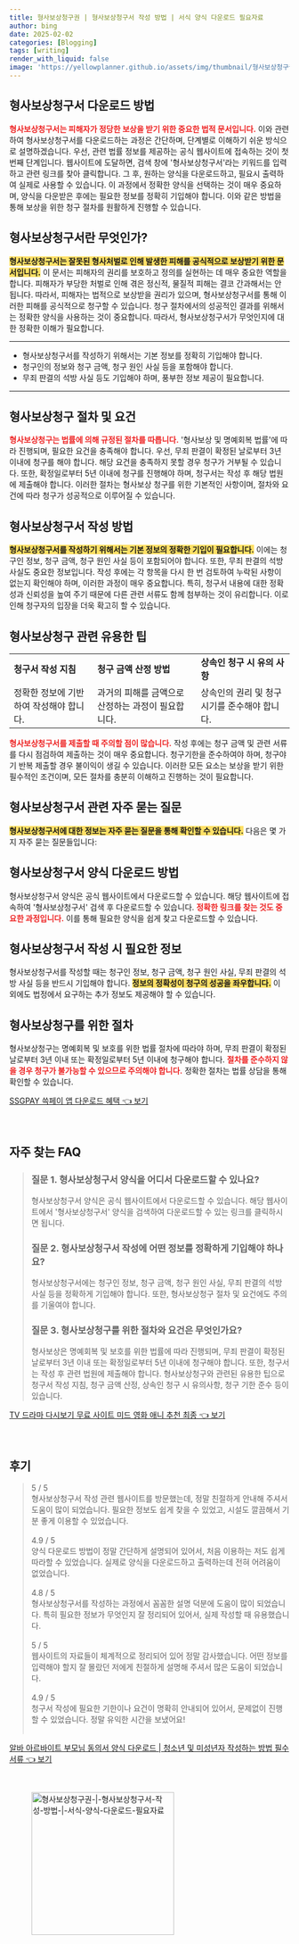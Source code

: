 ```yaml
---
title: 형사보상청구권 | 형사보상청구서 작성 방법 | 서식 양식 다운로드 필요자료
author: bing
date: 2025-02-02
categories: [Blogging]
tags: [writing]
render_with_liquid: false
image: 'https://yellowplanner.github.io/assets/img/thumbnail/형사보상청구권-|-형사보상청구서-작성-방법-|-서식-양식-다운로드-필요자료.webp'
---
```



<h2 id='형사보상청구서_다운로드'>형사보상청구서 다운로드 방법</h2>

<p><b><span style="color: #ee2323;">형사보상청구서는 피해자가 정당한 보상을 받기 위한 중요한 법적 문서입니다.</span></b> 이와 관련하여 형사보상청구서를 다운로드하는 과정은 간단하며, 단계별로 이해하기 쉬운 방식으로 설명하겠습니다. 우선, 관련 법률 정보를 제공하는 공식 웹사이트에 접속하는 것이 첫 번째 단계입니다. 웹사이트에 도달하면, 검색 창에 '형사보상청구서'라는 키워드를 입력하고 관련 링크를 찾아 클릭합니다. 그 후, 원하는 양식을 다운로드하고, 필요시 출력하여 실제로 사용할 수 있습니다. 이 과정에서 정확한 양식을 선택하는 것이 매우 중요하며, 양식을 다운받은 후에는 필요한 정보를 정확히 기입해야 합니다. 이와 같은 방법을 통해 보상을 위한 청구 절차를 원활하게 진행할 수 있습니다.</p>

<h2 id='형사보상청구서란'>형사보상청구서란 무엇인가?</h2>

<p><b><span style="background-color: #ffe066;">형사보상청구서는 잘못된 형사처벌로 인해 발생한 피해를 공식적으로 보상받기 위한 문서입니다.</span></b> 이 문서는 피해자의 권리를 보호하고 정의를 실현하는 데 매우 중요한 역할을 합니다. 피해자가 부당한 처벌로 인해 겪은 정신적, 물질적 피해는 결코 간과해서는 안 됩니다. 따라서, 피해자는 법적으로 보상받을 권리가 있으며, 형사보상청구서를 통해 이러한 피해를 공식적으로 청구할 수 있습니다. 청구 절차에서의 성공적인 결과를 위해서는 정확한 양식을 사용하는 것이 중요합니다. 따라서, 형사보상청구서가 무엇인지에 대한 정확한 이해가 필요합니다.</p>

<hr />

<ul>
    <li>형사보상청구서를 작성하기 위해서는 기본 정보를 정확히 기입해야 합니다.</li>
    <li>청구인의 정보와 청구 금액, 청구 원인 사실 등을 포함해야 합니다.</li>
    <li>무죄 판결의 석방 사실 등도 기입해야 하며, 풍부한 정보 제공이 필요합니다.</li>
</ul>

<hr />

<h2 id='형사보상청구절차'>형사보상청구 절차 및 요건</h2>

<p><b><span style="color: #ee2323;">형사보상청구는 법률에 의해 규정된 절차를 따릅니다.</span></b> '형사보상 및 명예회복 법률'에 따라 진행되며, 필요한 요건을 충족해야 합니다. 우선, 무죄 판결이 확정된 날로부터 3년 이내에 청구를 해야 합니다. 해당 요건을 충족하지 못할 경우 청구가 거부될 수 있습니다. 또한, 확정일로부터 5년 이내에 청구를 진행해야 하며, 청구서는 작성 후 해당 법원에 제출해야 합니다. 이러한 절차는 형사보상 청구를 위한 기본적인 사항이며, 절차와 요건에 따라 청구가 성공적으로 이루어질 수 있습니다.</p>

<h2 id='형사보상청구서작성방법'>형사보상청구서 작성 방법</h2>

<p><b><span style="background-color: #ffe066;">형사보상청구서를 작성하기 위해서는 기본 정보의 정확한 기입이 필요합니다.</span></b> 이에는 청구인 정보, 청구 금액, 청구 원인 사실 등이 포함되어야 합니다. 또한, 무죄 판결의 석방 사실도 중요한 정보입니다. 작성 후에는 각 항목을 다시 한 번 검토하여 누락된 사항이 없는지 확인해야 하며, 이러한 과정이 매우 중요합니다. 특히, 청구서 내용에 대한 정확성과 신뢰성을 높여 주기 때문에 다른 관련 서류도 함께 첨부하는 것이 유리합니다. 이로 인해 청구자의 입장을 더욱 확고히 할 수 있습니다.</p>

<h2 id='형사보상청구관련팁'>형사보상청구 관련 유용한 팁</h2>

<table>
    <tr>
        <td><b>청구서 작성 지침</b></td>
        <td><b>청구 금액 산정 방법</b></td>
        <td><b>상속인 청구 시 유의 사항</b></td>
    </tr>
    <tr>
        <td>정확한 정보에 기반하여 작성해야 합니다.</td>
        <td>과거의 피해를 금액으로 산정하는 과정이 필요합니다.</td>
        <td>상속인의 권리 및 청구 시기를 준수해야 합니다.</td>
    </tr>
</table>

<p><b><span style="color: #ee2323;">형사보상청구서를 제출할 때 주의할 점이 많습니다.</span></b> 작성 후에는 청구 금액 및 관련 서류를 다시 점검하여 제출하는 것이 매우 중요합니다. 청구기한을 준수하여야 하며, 청구야기 반복 제출할 경우 불이익이 생길 수 있습니다. 이러한 모든 요소는 보상을 받기 위한 필수적인 조건이며, 모든 절차를 충분히 이해하고 진행하는 것이 필요합니다.</p>

<h2 id='자주묻는질문'>형사보상청구서 관련 자주 묻는 질문</h2>

<p><b><span style="background-color: #ffe066;">형사보상청구서에 대한 정보는 자주 묻는 질문을 통해 확인할 수 있습니다.</span></b> 다음은 몇 가지 자주 묻는 질문들입니다:</p>

<h2 id='FAQ_1'>형사보상청구서 양식 다운로드 방법</h2>

<p>형사보상청구서 양식은 공식 웹사이트에서 다운로드할 수 있습니다. 해당 웹사이트에 접속하여 '형사보상청구서' 검색 후 다운로드할 수 있습니다. <b><span style="color: #ee2323;">정확한 링크를 찾는 것도 중요한 과정입니다.</span></b> 이를 통해 필요한 양식을 쉽게 찾고 다운로드할 수 있습니다.</p>

<h2 id='FAQ_2'>형사보상청구서 작성 시 필요한 정보</h2>

<p>형사보상청구서를 작성할 때는 청구인 정보, 청구 금액, 청구 원인 사실, 무죄 판결의 석방 사실 등을 반드시 기입해야 합니다. <b><span style="background-color: #ffe066;">정보의 정확성이 청구의 성공을 좌우합니다.</span></b> 이 외에도 법정에서 요구하는 추가 정보도 제공해야 할 수 있습니다.</p>

<h2 id='FAQ_3'>형사보상청구를 위한 절차</h2>

<p>형사보상청구는 명예회복 및 보호를 위한 법률 절차에 따라야 하며, 무죄 판결이 확정된 날로부터 3년 이내 또는 확정일로부터 5년 이내에 청구해야 합니다. <b><span style="color: #ee2323;">절차를 준수하지 않을 경우 청구가 불가능할 수 있으므로 주의해야 합니다.</span></b> 정확한 절차는 법률 상담을 통해 확인할 수 있습니다.</p>


<p><a class="click-button" title="SSGPAY 쓱페이 앱 다운로드 혜택" href="https://yellowplanner.github.io/posts/SSGPAY-%EC%93%B1%ED%8E%98%EC%9D%B4-%EC%95%B1-%EB%8B%A4%EC%9A%B4%EB%A1%9C%EB%93%9C-%ED%98%9C%ED%83%9D/" rel="dofollow">SSGPAY 쓱페이 앱 다운로드 혜택 👈 보기</a></p><br>
<h2 id='자주_찾는_FAQ'>자주 찾는 FAQ</h2>
<div itemscope="" itemtype="https://schema.org/FAQPage"> 
<blockquote> 
<div itemscope="" itemprop="mainEntity" itemtype="https://schema.org/Question"> 
<h3 itemprop="name">질문 1. 형사보상청구서 양식을 어디서 다운로드할 수 있나요?</h3> 
<div itemscope="" itemprop="acceptedAnswer" itemtype="https://schema.org/Answer"> 
<span itemprop="text"> 
<p>형사보상청구서 양식은 공식 웹사이트에서 다운로드할 수 있습니다. 해당 웹사이트에서 '형사보상청구서' 양식을 검색하여 다운로드할 수 있는 링크를 클릭하시면 됩니다.</p> 
</span> 
</div> 
</div> 
<div itemscope="" itemprop="mainEntity" itemtype="https://schema.org/Question"> 
<h3 itemprop="name">질문 2. 형사보상청구서 작성에 어떤 정보를 정확하게 기입해야 하나요?</h3> 
<div itemscope="" itemprop="acceptedAnswer" itemtype="https://schema.org/Answer"> 
<span itemprop="text"> 
<p>형사보상청구서에는 청구인 정보, 청구 금액, 청구 원인 사실, 무죄 판결의 석방 사실 등을 정확하게 기입해야 합니다. 또한, 형사보상청구 절차 및 요건에도 주의를 기울여야 합니다.</p> 
</span> 
</div> 
</div> 
<div itemscope="" itemprop="mainEntity" itemtype="https://schema.org/Question"> 
<h3 itemprop="name">질문 3. 형사보상청구를 위한 절차와 요건은 무엇인가요?</h3> 
<div itemscope="" itemprop="acceptedAnswer" itemtype="https://schema.org/Answer"> 
<span itemprop="text"> 
<p>형사보상은 명예회복 및 보호를 위한 법률에 따라 진행되며, 무죄 판결이 확정된 날로부터 3년 이내 또는 확정일로부터 5년 이내에 청구해야 합니다. 또한, 청구서는 작성 후 관련 법원에 제출해야 합니다. 형사보상청구와 관련된 유용한 팁으로 청구서 작성 지침, 청구 금액 산정, 상속인 청구 시 유의사항, 청구 기한 준수 등이 있습니다.</p> 
</span> 
</div> 
</div> 
</blockquote> 
</div>
<p><a class="click-button" title="TV 드라마 다시보기 무료 사이트 미드 영화 애니 추천 최종" href="https://yellowplanner.github.io/posts/TV-%EB%93%9C%EB%9D%BC%EB%A7%88-%EB%8B%A4%EC%8B%9C%EB%B3%B4%EA%B8%B0-%EB%AC%B4%EB%A3%8C-%EC%82%AC%EC%9D%B4%ED%8A%B8-%EB%AF%B8%EB%93%9C-%EC%98%81%ED%99%94-%EC%95%A0%EB%8B%88-%EC%B6%94%EC%B2%9C-%EC%B5%9C%EC%A2%85/" rel="dofollow">TV 드라마 다시보기 무료 사이트 미드 영화 애니 추천 최종 👈 보기</a></p><br>
<h2 id='후기'>후기</h2>
<div itemscope itemtype="https://schema.org/Product">
  <blockquote>
  <div itemprop="review" itemscope itemtype="https://schema.org/Review">
      <div itemprop="reviewRating" itemscope itemtype="https://schema.org/Rating"> <span itemprop="ratingValue">5</span> / <span itemprop="bestRating">5</span> </div>
      <span itemprop="reviewBody">형사보상청구서 작성 관련 웹사이트를 방문했는데, 정말 친절하게 안내해 주셔서 도움이 많이 되었습니다. 필요한 정보도 쉽게 찾을 수 있었고, 시설도 깔끔해서 기분 좋게 이용할 수 있었습니다.</span>
  </div>
  <br>
  <div itemprop="review" itemscope itemtype="https://schema.org/Review">
      <div itemprop="reviewRating" itemscope itemtype="https://schema.org/Rating"> <span itemprop="ratingValue">4.9</span> / <span itemprop="bestRating">5</span> </div>
      <span itemprop="reviewBody">양식 다운로드 방법이 정말 간단하게 설명되어 있어서, 처음 이용하는 저도 쉽게 따라할 수 있었습니다. 실제로 양식을 다운로드하고 출력하는데 전혀 어려움이 없었습니다.</span>
  </div>
  <br>
  <div itemprop="review" itemscope itemtype="https://schema.org/Review">
      <div itemprop="reviewRating" itemscope itemtype="https://schema.org/Rating"> <span itemprop="ratingValue">4.8</span> / <span itemprop="bestRating">5</span> </div>
      <span itemprop="reviewBody">형사보상청구서를 작성하는 과정에서 꼼꼼한 설명 덕분에 도움이 많이 되었습니다. 특히 필요한 정보가 무엇인지 잘 정리되어 있어서, 실제 작성할 때 유용했습니다.</span>
  </div>
  <br>
  <div itemprop="review" itemscope itemtype="https://schema.org/Review">
      <div itemprop="reviewRating" itemscope itemtype="https://schema.org/Rating"> <span itemprop="ratingValue">5</span> / <span itemprop="bestRating">5</span> </div>
      <span itemprop="reviewBody">웹사이트의 자료들이 체계적으로 정리되어 있어 정말 감사했습니다. 어떤 정보를 입력해야 할지 잘 몰랐던 저에게 친절하게 설명해 주셔서 많은 도움이 되었습니다.</span>
  </div>
  <br>
  <div itemprop="review" itemscope itemtype="https://schema.org/Review">
      <div itemprop="reviewRating" itemscope itemtype="https://schema.org/Rating"> <span itemprop="ratingValue">4.9</span> / <span itemprop="bestRating">5</span> </div>
      <span itemprop="reviewBody">청구서 작성에 필요한 기한이나 요건이 명확히 안내되어 있어서, 문제없이 진행할 수 있었습니다. 정말 유익한 시간을 보냈어요!</span>
  </div>
  <br>
  </blockquote>
</div>
<p><a class="click-button" title="알바 아르바이트 부모님 동의서 양식 다운로드 | 청소년 및 미성년자 작성하는 방법 필수서류" href="https://yellowplanner.github.io/posts/%EC%95%8C%EB%B0%94-%EC%95%84%EB%A5%B4%EB%B0%94%EC%9D%B4%ED%8A%B8-%EB%B6%80%EB%AA%A8%EB%8B%98-%EB%8F%99%EC%9D%98%EC%84%9C-%EC%96%91%EC%8B%9D-%EB%8B%A4%EC%9A%B4%EB%A1%9C%EB%93%9C-%EC%B2%AD%EC%86%8C%EB%85%84-%EB%B0%8F-%EB%AF%B8%EC%84%B1%EB%85%84%EC%9E%90-%EC%9E%91%EC%84%B1%ED%95%98%EB%8A%94-%EB%B0%A9%EB%B2%95-%ED%95%84%EC%88%98%EC%84%9C%EB%A5%98/" rel="dofollow">알바 아르바이트 부모님 동의서 양식 다운로드 | 청소년 및 미성년자 작성하는 방법 필수서류 👈 보기</a></p><br>
<figure class="image"><img src="https://yellowplanner.github.io/assets/img/thumbnail/형사보상청구권-|-형사보상청구서-작성-방법-|-서식-양식-다운로드-필요자료.webp" alt="형사보상청구권-|-형사보상청구서-작성-방법-|-서식-양식-다운로드-필요자료" width="256" height="256"></figure>